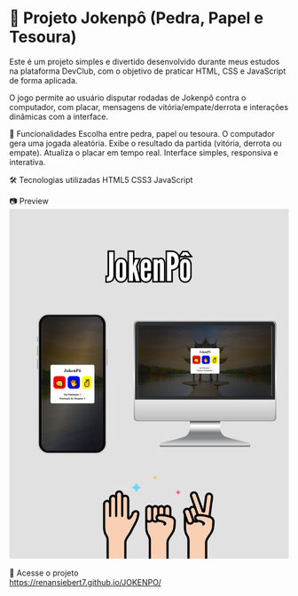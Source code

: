 <h1>🥊 Projeto Jokenpô (Pedra, Papel e Tesoura)</h1>

Este é um projeto simples e divertido desenvolvido durante meus estudos na plataforma DevClub, com o objetivo de praticar HTML, CSS e JavaScript de forma aplicada.

O jogo permite ao usuário disputar rodadas de Jokenpô contra o computador, com placar, mensagens de vitória/empate/derrota e interações dinâmicas com a interface.

🚀 Funcionalidades
Escolha entre pedra, papel ou tesoura.
O computador gera uma jogada aleatória.
Exibe o resultado da partida (vitória, derrota ou empate).
Atualiza o placar em tempo real.
Interface simples, responsiva e interativa.

🛠️ Tecnologias utilizadas
HTML5
CSS3
JavaScript

📷 Preview
<img src='https://github.com/renansiebert7/JOKENPO/blob/master/DESIGN%20READ.ME%20GIT%20HUB.png?raw=true'>

🔗 Acesse o projeto
<br>
https://renansiebert7.github.io/JOKENPO/


